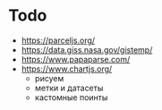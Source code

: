 # Todo

- https://parceljs.org/
- https://data.giss.nasa.gov/gistemp/
- https://www.papaparse.com/
- https://www.chartjs.org/
  - рисуем
  - метки и датасеты
  - кастомные поинты

